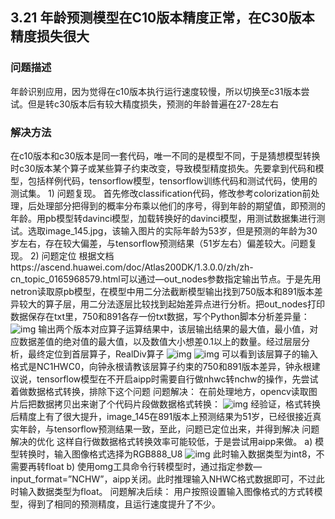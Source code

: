## 3.21 年龄预测模型在C10版本精度正常，在C30版本精度损失很大
### 问题描述
年龄识别应用，因为觉得在c10版本执行运行速度较慢，所以切换至c31版本尝试。但是转c30版本后有较大精度损失，预测的年龄普遍在27-28左右
### 解决方法
在c10版本和c30版本是同一套代码，唯一不同的是模型不同，于是猜想模型转换时c30版本某个算子或某些算子约束改变，导致模型精度损失。先要拿到代码和模型，包括样例代码，tensorflow模型，tensorflow训练代码和测试代码，使用的测试集。
1) 问题复现。
	首先修改classification代码，修改参考colorization前处理，后处理部分把得到的概率分布乘以他们的序号，得到年龄的期望值，即预测的年龄。用pb模型转davinci模型，加载转换好的davinci模型，用测试数据集进行测试。选取image_145.jpg，该输入图片的实际年龄为53岁，但是预测的年龄为30岁左右，存在较大偏差，与tensorflow预测结果（51岁左右）偏差较大。问题复现。
2) 问题定位
	根据文档https://ascend.huawei.com/doc/Atlas200DK/1.3.0.0/zh/zh-cn_topic_0165968579.html可以通过—out_nodes参数指定输出节点。于是先用netron读取原pb模型，在模型中用二分法截断模型输出找到750版本和891版本差异较大的算子层，用二分法逐层比较找到起始差异点进行分析。把out_nodes打印数据保存在txt里，750和891各存一份txt数据，写个Python脚本分析差异量：
![img](https://gitee.com/Atlas200DK/FAQ/raw/master/part3/img/3-21-1.png)
输出两个版本对应算子运算结果中，该层输出结果的最大值，最小值，对应数据差值的绝对值的最大值，以及数值大小想差0.1以上的数量。经过层层分析，最终定位到首层算子，RealDiv算子
![img](https://gitee.com/Atlas200DK/FAQ/raw/master/part3/img/3-21-2.png)
![img](https://gitee.com/Atlas200DK/FAQ/raw/master/part3/img/3-21-3.png)
可以看到该层算子的输入格式是NC1HWC0，向钟永根请教该层算子约束的750和891版本差异，钟永根建议说，tensorflow模型在不开启aipp时需要自行做nhwc转nchw的操作，先尝试着做数据格式转换，排除下这个问题
问题解决：
	在前处理地方，opencv读取图片后把数据拷贝出来谢了个代码片段做数据格式转换：
![img](https://gitee.com/Atlas200DK/FAQ/raw/master/part3/img/3-21-4.png)
经验证，格式转换后精度上有了很大提升，image_145在891版本上预测结果为51岁，已经很接近真实年龄，与tensorflow预测结果一致，至此，问题已定位出来，并得到解决
问题解决的优化
	这样自行做数据格式转换效率可能较低，于是尝试用aipp来做。
a) 模型转换时，输入图像格式选择为RGB888_U8
![img](https://gitee.com/Atlas200DK/FAQ/raw/master/part3/img/3-21-5.png)
此时输入数据类型为int8，不需要再转float
b) 使用omg工具命令行转模型时，通过指定参数—input_format=”NCHW”，aipp关闭。此时推理输入NHWC格式数据即可，不过此时输入数据类型为float。
问题解决后续：
	用户按照设置输入图像格式的方式转模型，得到了相同的预测精度，且运行速度提升了不少。

